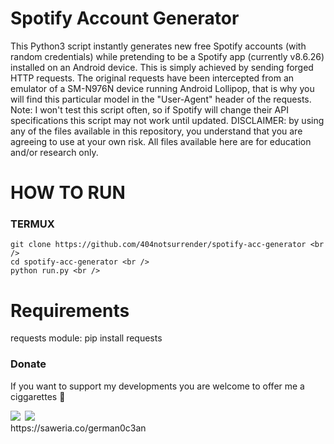 # Spotify Account Generator
This Python3 script instantly generates new free Spotify accounts (with random credentials) while pretending to be a Spotify app (currently v8.6.26) installed on an Android device. This is simply achieved by sending forged HTTP requests. The original requests have been intercepted from an emulator of a SM-N976N device running Android Lollipop, that is why you will find this particular model in the "User-Agent" header of the requests.  Note: I won't test this script often, so if Spotify will change their API specifications this script may not work until updated. DISCLAIMER: by using any of the files available in this repository, you understand that you are agreeing to use at your own risk. All files available here are for education and/or research only.
# HOW TO RUN
### TERMUX
```
git clone https://github.com/404notsurrender/spotify-acc-generator <br />
cd spotify-acc-generator <br />
python run.py <br />
```
# Requirements
requests module: pip install requests
### Donate
If you want to support my developments you are welcome to offer me a ciggarettes 🚬
<div align="left">
            <a href="https://paypal.me/dafazulfikar" target="_blank" style="display: inline-block;">
                <img
                    src="https://img.shields.io/badge/Donate-PayPal-blue.svg?style=flat-square&logo=paypal" 
                    align="left"
                />
            </a>
            <a href="https://www.buymeacoffee.com/404notsurrender" target="_blank" style="display: inline-block;">
                <img
                    src="https://img.shields.io/badge/Donate-Buy%20Me%20A%20Coffee-orange.svg?style=flat-square&logo=buymeacoffee" 
                    align="left"
                />
            </a></div>
https://saweria.co/german0c3an
